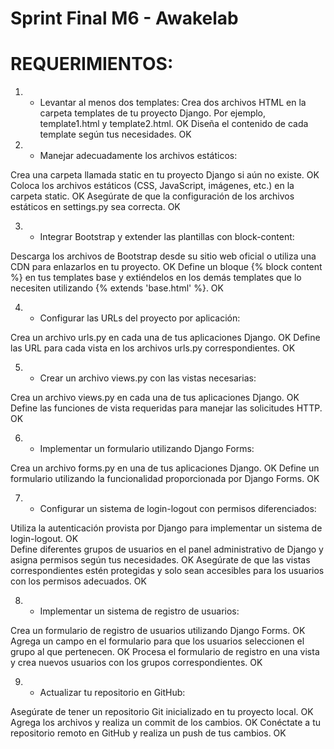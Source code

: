 # Sprint Final M6 - Awakelab

# REQUERIMIENTOS:

1. - Levantar al menos dos templates:
  Crea dos archivos HTML en la carpeta templates de tu proyecto Django. Por ejemplo, template1.html y template2.html. OK
  Diseña el contenido de cada template según tus necesidades. OK

2. - Manejar adecuadamente los archivos estáticos:

  Crea una carpeta llamada static en tu proyecto Django si aún no existe. OK 
  Coloca los archivos estáticos (CSS, JavaScript, imágenes, etc.) en la carpeta static. OK 
  Asegúrate de que la configuración de los archivos estáticos en settings.py sea correcta. OK

3. - Integrar Bootstrap y extender las plantillas con block-content:
  
  Descarga los archivos de Bootstrap desde su sitio web oficial o utiliza una CDN para enlazarlos en tu proyecto. OK
  Define un bloque {% block content %} en tus templates base y extiéndelos en los demás templates que lo necesiten utilizando {% extends 'base.html' %}. OK

4. - Configurar las URLs del proyecto por aplicación:

Crea un archivo urls.py en cada una de tus aplicaciones Django. OK
Define las URL para cada vista en los archivos urls.py correspondientes. OK

5. - Crear un archivo views.py con las vistas necesarias:

  Crea un archivo views.py en cada una de tus aplicaciones Django. OK
  Define las funciones de vista requeridas para manejar las solicitudes HTTP. OK

6. - Implementar un formulario utilizando Django Forms:

  Crea un archivo forms.py en una de tus aplicaciones Django. OK
  Define un formulario utilizando la funcionalidad proporcionada por Django Forms. OK

7. - Configurar un sistema de login-logout con permisos diferenciados:

  Utiliza la autenticación provista por Django para implementar un sistema de login-logout. OK  
  Define diferentes grupos de usuarios en el panel administrativo de Django y asigna permisos según tus necesidades. OK
  Asegúrate de que las vistas correspondientes estén protegidas y solo sean accesibles para los usuarios con los permisos adecuados. OK

8. - Implementar un sistema de registro de usuarios:

  Crea un formulario de registro de usuarios utilizando Django Forms. OK
  Agrega un campo en el formulario para que los usuarios seleccionen el grupo al que pertenecen. OK 
  Procesa el formulario de registro en una vista y crea nuevos usuarios con los grupos correspondientes. OK

9. - Actualizar tu repositorio en GitHub:

  Asegúrate de tener un repositorio Git inicializado en tu proyecto local. OK
  Agrega los archivos y realiza un commit de los cambios. OK
  Conéctate a tu repositorio remoto en GitHub y realiza un push de tus cambios. OK

